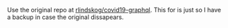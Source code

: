 Use the original repo at [rlindskog/covid19-graphql](https://github.com/rlindskog/covid19-graphql). This for is just so I have a backup in case the original dissapears.
